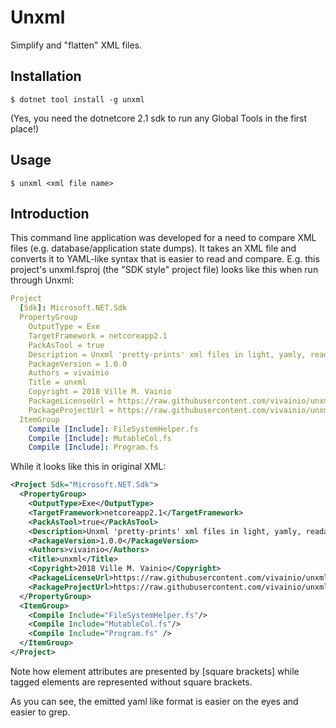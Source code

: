 # Unxml

Simplify and "flatten" XML files.

## Installation

```
$ dotnet tool install -g unxml
```

(Yes, you need the dotnetcore 2.1 sdk to run any Global Tools in the first place!)

## Usage

```
$ unxml <xml file name>
```


## Introduction

This command line application was developed for a need to compare XML files (e.g. database/application state dumps). It takes an XML file and converts it to YAML-like syntax that is easier to read and compare. E.g. this project's unxml.fsproj (the "SDK style" project file) looks like this when run through Unxml:


```yaml
Project
  [Sdk]: Microsoft.NET.Sdk
  PropertyGroup
    OutputType = Exe
    TargetFramework = netcoreapp2.1
    PackAsTool = true
    Description = Unxml 'pretty-prints' xml files in light, yamly, readable format
    PackageVersion = 1.0.0
    Authors = vivainio
    Title = unxml
    Copyright = 2018 Ville M. Vainio
    PackageLicenseUrl = https://raw.githubusercontent.com/vivainio/unxml/master/LICENSE
    PackageProjectUrl = https://raw.githubusercontent.com/vivainio/unxml/master/README.md
  ItemGroup
    Compile [Include]: FileSystemHelper.fs
    Compile [Include]: MutableCol.fs
    Compile [Include]: Program.fs
```

While it looks like this in original XML:

```xml
<Project Sdk="Microsoft.NET.Sdk">
  <PropertyGroup>
    <OutputType>Exe</OutputType>
    <TargetFramework>netcoreapp2.1</TargetFramework>
    <PackAsTool>true</PackAsTool>
    <Description>Unxml 'pretty-prints' xml files in light, yamly, readable format</Description>
    <PackageVersion>1.0.0</PackageVersion>
    <Authors>vivainio</Authors>
    <Title>unxml</Title>
    <Copyright>2018 Ville M. Vainio</Copyright>
    <PackageLicenseUrl>https://raw.githubusercontent.com/vivainio/unxml/master/LICENSE</PackageLicenseUrl>
    <PackageProjectUrl>https://raw.githubusercontent.com/vivainio/unxml/master/README.md</PackageProjectUrl>
  </PropertyGroup>
  <ItemGroup>
    <Compile Include="FileSystemHelper.fs"/>
    <Compile Include="MutableCol.fs"/>
    <Compile Include="Program.fs" />
  </ItemGroup>
</Project>
```

Note how element attributes are presented by [square brackets] while tagged elements are represented without square brackets.

As you can see, the emitted yaml like format is easier on the eyes and easier to grep.
